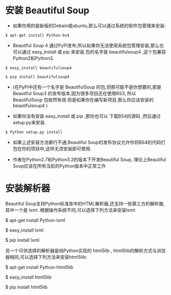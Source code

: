 # 安装 Beautiful Soup

- 如果你用的是新版的Debain或ubuntu,那么可以通过系统的软件包管理来安装:
```
$ apt-get install Python-bs4
```
- Beautiful Soup 4 通过PyPi发布,所以如果你无法使用系统包管理安装,那么也可以通过 easy_install 或 pip 来安装.包的名字是 beautifulsoup4 ,这个包兼容Python2和Python3.
```
$ easy_install beautifulsoup4

$ pip install beautifulsoup4
```
- (在PyPi中还有一个名字是 BeautifulSoup 的包,但那可能不是你想要的,那是 Beautiful Soup3 的发布版本,因为很多项目还在使用BS3, 所以 BeautifulSoup 包依然有效.但是如果你在编写新项目,那么你应该安装的 beautifulsoup4 )

- 如果你没有安装 easy_install 或 pip ,那你也可以 下载BS4的源码 ,然后通过setup.py来安装.
```
$ Python setup.py install
```
- 如果上述安装方法都行不通,Beautiful Soup的发布协议允许你将BS4的代码打包在你的项目中,这样无须安装即可使用.

- 作者在Python2.7和Python3.2的版本下开发Beautiful Soup, 理论上Beautiful Soup应该在所有当前的Python版本中正常工作



# 安装解析器

Beautiful Soup支持Python标准库中的HTML解析器,还支持一些第三方的解析器,其中一个是 lxml .根据操作系统不同,可以选择下列方法来安装lxml:

$ apt-get install Python-lxml

$ easy_install lxml

$ pip install lxml

另一个可供选择的解析器是纯Python实现的 html5lib , html5lib的解析方式与浏览器相同,可以选择下列方法来安装html5lib:

$ apt-get install Python-html5lib

$ easy_install html5lib

$ pip install html5lib









